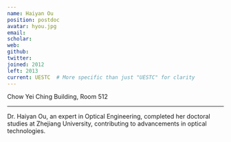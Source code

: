 ```yaml
---
name: Haiyan Ou
position: postdoc  
avatar: hyou.jpg 
email: 
scholar:  
web:  
github:  
twitter:  
joined: 2012
left: 2013
current: UESTC  # More specific than just "UESTC" for clarity
---
```


<i class="fa fa-building"></i> Chow Yei Ching Building, Room 512  <!-- Lab location during their time -->

<hr>
Dr. Haiyan Ou, an expert in Optical Engineering, completed her doctoral studies at Zhejiang University, contributing to advancements in optical technologies.


